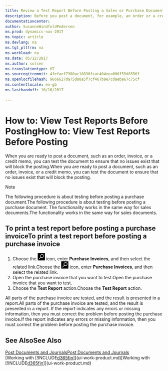 ```yaml
---
title: Review a Test Report Before Posting a Sales or Purchase Document
description: Before you post a document, for example, an order or a credit memo, you can test and review it to check for errors that might block posting.
documentationcenter: 
author: SusanneWindfeldPedersen
ms.prod: dynamics-nav-2017
ms.topic: article
ms.devlang: na
ms.tgt_pltfrm: na
ms.workload: na
ms.date: 05/12/2017
ms.author: solsen
ms.translationtype: HT
ms.sourcegitcommit: 4fefaef7380ac10836fcac404eea006f55d8556f
ms.openlocfilehash: 9666627da75d88a5f7cf467b9e7cdaeba67c75cf
ms.contentlocale: en-gb
ms.lasthandoff: 10/16/2017

---
```

# <a name="how-to-view-test-reports-before-posting"></a><span data-ttu-id="9e77c-103">How to: View Test Reports Before Posting</span><span class="sxs-lookup"><span data-stu-id="9e77c-103">How to: View Test Reports Before Posting</span></span>
<span data-ttu-id="9e77c-104">When you are ready to post a document, such as an order, invoice, or a credit memo, you can test the document to ensure that no issues exist that will block the posting.</span><span class="sxs-lookup"><span data-stu-id="9e77c-104">When you are ready to post a document, such as an order, invoice, or a credit memo, you can test the document to ensure that no issues exist that will block the posting.</span></span>

> [!NOTE]  
>   <span data-ttu-id="9e77c-105">The following procedure is about testing before posting a purchase document.</span><span class="sxs-lookup"><span data-stu-id="9e77c-105">The following procedure is about testing before posting a purchase document.</span></span> <span data-ttu-id="9e77c-106">The functionality works in the same way for sales documents.</span><span class="sxs-lookup"><span data-stu-id="9e77c-106">The functionality works in the same way for sales documents.</span></span>

## <a name="to-print-a-test-report-before-posting-a-purchase-invoice"></a><span data-ttu-id="9e77c-107">To print a test report before posting a purchase invoice</span><span class="sxs-lookup"><span data-stu-id="9e77c-107">To print a test report before posting a purchase invoice</span></span>
1. <span data-ttu-id="9e77c-108">Choose the ![Search for Page or Report](media/ui-search/search_small.png "Search for Page or Report icon") icon, enter **Purchase Invoices**, and then select the related link.</span><span class="sxs-lookup"><span data-stu-id="9e77c-108">Choose the ![Search for Page or Report](media/ui-search/search_small.png "Search for Page or Report icon") icon, enter **Purchase Invoices**, and then select the related link.</span></span>
2. <span data-ttu-id="9e77c-109">Open the purchase invoice that you want to test.</span><span class="sxs-lookup"><span data-stu-id="9e77c-109">Open the purchase invoice that you want to test.</span></span>
3. <span data-ttu-id="9e77c-110">Choose the **Test Report** action.</span><span class="sxs-lookup"><span data-stu-id="9e77c-110">Choose the **Test Report** action.</span></span>  

<span data-ttu-id="9e77c-111">All parts of the purchase invoice are tested, and the result is presented in a report.</span><span class="sxs-lookup"><span data-stu-id="9e77c-111">All parts of the purchase invoice are tested, and the result is presented in a report.</span></span> <span data-ttu-id="9e77c-112">If the report indicates any errors or missing information, then you must correct the problem before posting the purchase invoice.</span><span class="sxs-lookup"><span data-stu-id="9e77c-112">If the report indicates any errors or missing information, then you must correct the problem before posting the purchase invoice.</span></span>

## <a name="see-also"></a><span data-ttu-id="9e77c-113">See Also</span><span class="sxs-lookup"><span data-stu-id="9e77c-113">See Also</span></span>
[<span data-ttu-id="9e77c-114">Post Documents and Journals</span><span class="sxs-lookup"><span data-stu-id="9e77c-114">Post Documents and Journals</span></span>](ui-post-documents-journals.md)  
<span data-ttu-id="9e77c-115">[Working with [!INCLUDE[d365fin](includes/d365fin_md.md)]](ui-work-product.md)</span><span class="sxs-lookup"><span data-stu-id="9e77c-115">[Working with [!INCLUDE[d365fin](includes/d365fin_md.md)]](ui-work-product.md)</span></span>


